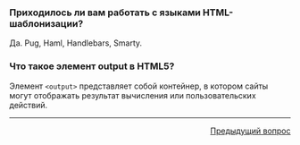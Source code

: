 ### Приходилось ли вам работать с языками HTML-шаблонизации?

Да. Pug, Haml, Handlebars, Smarty.

### Что такое элемент output в HTML5?

Элемент `<output>` представляет собой контейнер, в котором сайты могут отображать результат вычисления или пользовательских действий.

---

<div align="right">
    <a href="10.md">Предыдущий вопрос</a>
</div>

